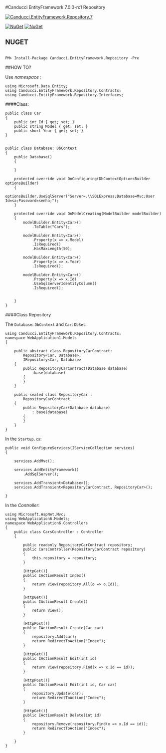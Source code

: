 #Canducci EntityFramework 7.0.0-rc1 Repository

[![Canducci.EntityFramework.Repository.7](http://i1194.photobucket.com/albums/aa377/netdragoon1/29165_zpsypxh3mzl.png)](https://www.nuget.org/packages/Canducci.EntityFramework.Repository/)

[![NuGet](https://img.shields.io/nuget/dt/Canducci.EntityFramework.Repository.svg?style=plastic&label=downloads)](https://www.nuget.org/packages/Canducci.EntityFramework.Repository/)
[![NuGet](https://img.shields.io/nuget/v/Canducci.EntityFramework.Repository.svg?style=plastic&label=version)](https://www.nuget.org/packages/Canducci.EntityFramework.Repository/)

## NUGET

```Csharp

PM> Install-Package Canducci.EntityFramework.Repository -Pre

```

##HOW TO?

Use _namespace_ :

```Csharp
using Microsoft.Data.Entity;
using Canducci.EntityFramework.Repository.Contracts;
using Canducci.EntityFramework.Repository.Interfaces;

```
####Class:

```Csharp
public class Car
{
    public int Id { get; set; }
    public string Model { get; set; }
    public short Year { get; set; }
}


public class Database: DbContext
{
    public Database()
    {

    }

    protected override void OnConfiguring(DbContextOptionsBuilder optionsBuilder)
    {
        optionsBuilder.UseSqlServer("Server=.\\SQLExpress;Database=Mvc;User Id=sa;Password=senha;");
    }

    protected override void OnModelCreating(ModelBuilder modelBuilder)
    {
        modelBuilder.Entity<Car>()
            .ToTable("Cars");

        modelBuilder.Entity<Car>()
            .Property(x => x.Model)
            .IsRequired()
            .HasMaxLength(50);

        modelBuilder.Entity<Car>()
            .Property(x => x.Year)
            .IsRequired();

        modelBuilder.Entity<Car>()
            .Property(x => x.Id)
            .UseSqlServerIdentityColumn()
            .IsRequired();             


    }
}

```

####Class Repository

The `Database`: `DbContext` and `Car`: `DbSet`.


```Csharp
using Canducci.EntityFramework.Repository.Contracts;
namespace WebApplication1.Models
{
    
    public abstract class RepositoryCarContract:
        Repository<Car, Database>,
        IRepository<Car, Database>
    {
        public RepositoryCarContract(Database database)
            :base(database)
        {
        }
    }

    public sealed class RepositoryCar :
        RepositoryCarContract
    {
        public RepositoryCar(Database database)
            : base(database)
        {
        }
    }
}

```

In the `Startup.cs`:

```Csharp
public void ConfigureServices(IServiceCollection services)
{
 
    services.AddMvc();

    services.AddEntityFramework()
        .AddSqlServer();

    services.AddTransient<Database>();
    services.AddTransient<RepositoryCarContract, RepositoryCar>();

}

```    

In the _Controller_:

```Csharp
using Microsoft.AspNet.Mvc;
using WebApplication6.Models;
namespace WebApplication6.Controllers
{
    public class CarsController : Controller
    {

        public readonly RepositoryCarContract repository;
        public CarsController(RepositoryCarContract repository)
        {
            this.repository = repository;
        }

        [HttpGet()]
        public IActionResult Index()
        {
            return View(repository.All(o => o.Id));
        }

        [HttpGet()]
        public IActionResult Create()
        {
            return View();
        }

        [HttpPost()]
        public IActionResult Create(Car car)
        {
            repository.Add(car);
            return RedirectToAction("Index");
        }

        [HttpGet()]
        public IActionResult Edit(int id)
        {
            return View(repository.Find(x => x.Id == id));
        }

        [HttpPost()]
        public IActionResult Edit(int id, Car car)
        {
            repository.Update(car);
            return RedirectToAction("Index");
        }

        [HttpGet()]
        public IActionResult Delete(int id)
        {
            repository.Remove(repository.Find(x => x.Id == id));
            return RedirectToAction("Index");
        }

    }
}

```    